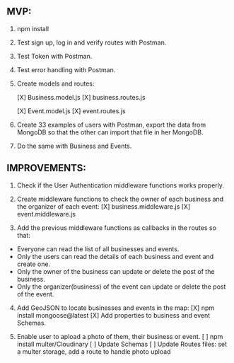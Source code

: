 ## MVP:

1. npm install

2. Test sign up, log in and verify routes with Postman.

3. Test Token with Postman.

4. Test error handling with Postman.

5. Create models and routes:

   [X] Business.model.js
   [X] business.routes.js

   [X] Event.model.js
   [X] event.routes.js

6. Create 33 examples of users with Postman, export the data from MongoDB so that the other can import that file in her MongoDB.

7. Do the same with Business and Events.

## IMPROVEMENTS:

1. Check if the User Authentication middleware functions works properly.

2. Create middleware functions to check the owner of each business and the organizer of each event:
   [X] business.middleware.js
   [X] event.middleware.js

3. Add the previous middleware functions as callbacks in the routes so that:

- Everyone can read the list of all businesses and events.
- Only the users can read the details of each business and event and create one.
- Only the owner of the business can update or delete the post of the business.
- Only the organizer(business) of the event can update or delete the post of the event.

4. Add GeoJSON to locate businesses and events in the map:
   [X] npm install mongoose@latest
   [X] Add properties to business and event Schemas.

5. Enable user to apload a photo of them, their business or event.
   [ ] npm install multer/Cloudinary
   [ ] Update Schemas
   [ ] Update Routes files: set a multer storage, add a route to handle photo upload
